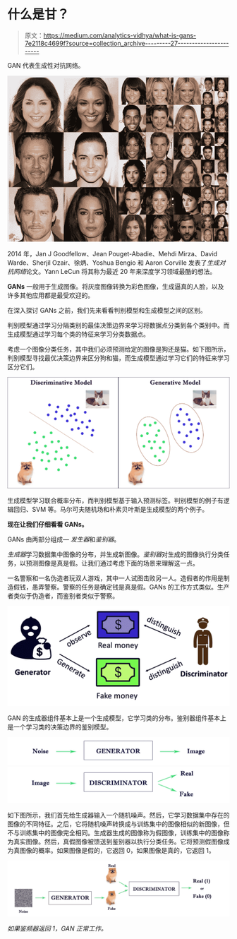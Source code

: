 # 什么是甘？

> 原文：<https://medium.com/analytics-vidhya/what-is-gans-7e2118c4699f?source=collection_archive---------27----------------------->

GAN 代表生成性对抗网络。

![](img/c5a12486db5ee7988870695ecd8213eb.png)

2014 年，Jan J Goodfellow、Jean Pouget-Abadie、Mehdi Mirza、David Warde、Sherjil Ozair、徐炳、Yoshua Bengio 和 Aaron Corville 发表了*生成对抗网络*论文。Yann LeCun 将其称为最近 20 年来深度学习领域最酷的想法。

**GANs** 一般用于生成图像。将灰度图像转换为彩色图像，生成逼真的人脸，以及许多其他应用都是最受欢迎的。

在深入探讨 GANs 之前，我们先来看看判别模型和生成模型之间的区别。

判别模型通过学习分隔类别的最佳决策边界来学习将数据点分类到各个类别中。而生成模型通过学习每个类的特征来学习分类数据点。

考虑一个图像分类任务，其中我们必须预测给定的图像是狗还是猫。如下图所示，判别模型寻找最优决策边界来区分狗和猫，而生成模型通过学习它们的特征来学习区分它们。

![](img/9fe9b5ffebb91494526e6af2e7555d80.png)

生成模型学习联合概率分布，而判别模型基于输入预测标签。判别模型的例子有逻辑回归、SVM 等。马尔可夫随机场和朴素贝叶斯是生成模型的两个例子。

**现在让我们仔细看看 GANs。**

GANs 由两部分组成— *发生器*和*鉴别器*。

*生成器*学习数据集中图像的分布，并生成新图像。*鉴别器*对生成的图像执行分类任务，以预测图像是真是假。让我们通过考虑下面的场景来理解这一点。

一名警察和一名伪造者玩双人游戏，其中一人试图击败另一人。造假者的作用是制造假钱，愚弄警察。警察的任务是确定钱是真是假。GANs 的工作方式类似。生产者类似于伪造者，而鉴别者类似于警察。

![](img/1ce2686aa0d52107600a930e845c4964.png)

GAN 的生成器组件基本上是一个生成模型，它学习类的分布。鉴别器组件基本上是一个学习类的决策边界的鉴别模型。

![](img/06a82a38cc4e801f13e73111f908a075.png)![](img/0bc9f62c100119f72dfa2526bc6895a0.png)

如下图所示，我们首先给生成器输入一个随机噪声。然后，它学习数据集中存在的图像的不同特征。之后，它将随机噪声转换成与训练集中的图像相似的新图像，但不与训练集中的图像完全相同。生成器生成的图像称为假图像，训练集中的图像称为真实图像。然后，真假图像被馈送到鉴别器以执行分类任务。它将预测假图像成为真图像的概率。如果图像是假的，它返回 0，如果图像是真的，它返回 1。

![](img/d2400d5b57a3009c5582f8385afd8dfc.png)

*如果鉴频器返回 1，GAN 正常工作。*